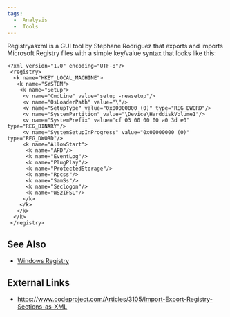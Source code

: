 ```yaml
---
tags:
  -  Analysis
  -  Tools
---
```

Registryasxml is a GUI tool by Stephane Rodriguez that exports and
imports Microsoft Registry files with a simple key/value syntax that
looks like this:

    <?xml version="1.0" encoding="UTF-8"?>
     <registry>
      <k name="HKEY_LOCAL_MACHINE">
       <k name="SYSTEM">
        <k name="Setup">
         <v name="CmdLine" value="setup -newsetup"/>
         <v name="OsLoaderPath" value="\"/>
         <v name="SetupType" value="0x00000000 (0)" type="REG_DWORD"/>
         <v name="SystemPartition" value="\Device\HarddiskVolume1"/>
         <v name="SystemPrefix" value="cf 03 00 00 00 a0 3d e0" type="REG_BINARY"/>
         <v name="SystemSetupInProgress" value="0x00000000 (0)" type="REG_DWORD"/>
         <k name="AllowStart">
          <k name="AFD"/>
          <k name="EventLog"/>
          <k name="PlugPlay"/>
          <k name="ProtectedStorage"/>
          <k name="Rpcss"/>
          <k name="SamSs"/>
          <k name="Seclogon"/>
          <k name="WS2IFSL"/>
         </k>
        </k>
       </k>
      </k>
     </registry>

## See Also

- [Windows Registry](windows_registry.md)

## External Links

- <https://www.codeproject.com/Articles/3105/Import-Export-Registry-Sections-as-XML>